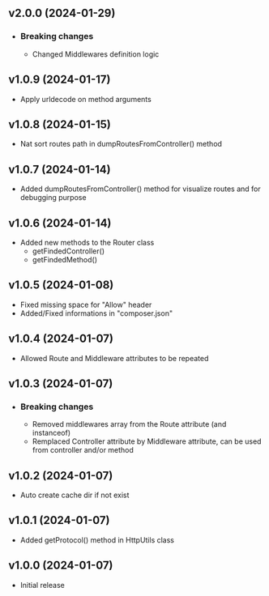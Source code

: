 v2.0.0 (2024-01-29)
----------------------------
* ### Breaking changes
	* Changed Middlewares definition logic

v1.0.9 (2024-01-17)
----------------------------
* Apply urldecode on method arguments

v1.0.8 (2024-01-15)
----------------------------
* Nat sort routes path in dumpRoutesFromController() method

v1.0.7 (2024-01-14)
----------------------------
* Added dumpRoutesFromController() method for visualize routes and for debugging purpose

v1.0.6 (2024-01-14)
----------------------------
* Added new methods to the Router class
	* getFindedController()
	* getFindedMethod()

v1.0.5 (2024-01-08)
----------------------------
* Fixed missing space for "Allow" header
* Added/Fixed informations in "composer.json"

v1.0.4 (2024-01-07)
----------------------------
* Allowed Route and Middleware attributes to be repeated

v1.0.3 (2024-01-07)
----------------------------
* ### Breaking changes
	* Removed middlewares array from the Route attribute (and instanceof)
	* Remplaced Controller attribute by Middleware attribute, can be used from controller and/or method

v1.0.2 (2024-01-07)
----------------------------
* Auto create cache dir if not exist

v1.0.1 (2024-01-07)
----------------------------
* Added getProtocol() method in HttpUtils class

v1.0.0 (2024-01-07)
----------------------------
* Initial release
